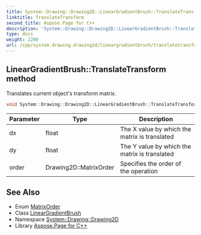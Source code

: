 ```yaml
---
title: System::Drawing::Drawing2D::LinearGradientBrush::TranslateTransform method
linktitle: TranslateTransform
second_title: Aspose.Page for C++
description: 'System::Drawing::Drawing2D::LinearGradientBrush::TranslateTransform method. Translates current object''s transform matrix in C++.'
type: docs
weight: 2200
url: /cpp/system.drawing.drawing2d/lineargradientbrush/translatetransform/
---
```

## LinearGradientBrush::TranslateTransform method


Translates current object's transform matrix.

```cpp
void System::Drawing::Drawing2D::LinearGradientBrush::TranslateTransform(float dx, float dy, Drawing2D::MatrixOrder order=Drawing2D::MatrixOrder::Prepend)
```


| Parameter | Type | Description |
| --- | --- | --- |
| dx | float | The X value by which the matrix is translated |
| dy | float | The Y value by which the matrix is translated |
| order | Drawing2D::MatrixOrder | Specifies the order of the operation |

## See Also

* Enum [MatrixOrder](../../matrixorder/)
* Class [LinearGradientBrush](../)
* Namespace [System::Drawing::Drawing2D](../../)
* Library [Aspose.Page for C++](../../../)
